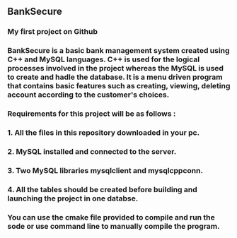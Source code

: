 ## BankSecure
### My first project on Github
### BankSecure is a basic bank management system created using C++ and MySQL languages. C++ is used for the logical processes involved in the project whereas the MySQL is used to create and hadle the database.  It is a menu driven program that contains basic features such as creating, viewing, deleting account according to the customer's choices. 
### Requirements for this project will be as follows :
###   1. All the files in this repository downloaded in your pc.
###   2. MySQL installed and connected to the server.
###   3. Two MySQL libraries mysqlclient and mysqlcppconn.
###   4. All the tables should be created before building and launching the project in one databse.
### You can use the cmake file provided to compile and run the sode or use command line to manually compile the program.

